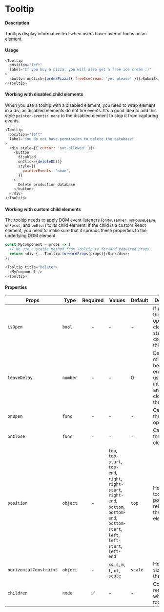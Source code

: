 # Tooltip

#### Description

Tooltips display informative text when users hover over or focus on an element.

#### Usage

```js
<Tooltip
  position="left"
  label="If you buy a pizza, you will also get a free ice cream :)"
>
  <button onClick={orderPizza({ freeIceCream: 'yes please' })}>Submit</button>
</Tooltip>
```

#### Working with disabled child elements

When you use a tooltip with a disabled element, you need to wrap element in a div, as
disabled elements do not fire events. It's a good idea to add this style `pointer-events: none` to the disabled element to stop it from capturing events.

```js
<Tooltip
  position="left"
  label="You do not have permission to delete the database"
>
  <div style={{ cursor: 'not-allowed' }}>
    <button
      disabled
      onClick={deleteDb()}
      style={{
        pointerEvents: 'none',
      }}
    >
      Delete production database
    </button>
  </div>
</Tooltip>
```

#### Working with custom child elements

The tooltip needs to apply DOM event listeners (`onMouseOver`, `onMouseLeave`, `onFocus`, and `onBlur`) to its child element. If the child is a custom React element, you need to make sure that it spreads these properties to the underlying DOM element.

```js
const MyComponent = props => {
  // We use a static method from Tooltip to forward required props.
  return <div {...Tooltip.forwardProps(props)}>Bin</div>;
};

<Tooltip title="Delete">
  <MyComponent />
</Tooltip>;
```

#### Properties

| Props                  | Type     | Required | Values                                                                                                                                       | Default | Description                                                                                     |
| ---------------------- | -------- | :------: | -------------------------------------------------------------------------------------------------------------------------------------------- | ------- | ----------------------------------------------------------------------------------------------- |
| `isOpen`               | `bool`   |    -     | -                                                                                                                                            | -       | If passed, the tooltip's open and closed states are controlled by this prop                     |
| `leaveDelay`           | `number` |    -     | -                                                                                                                                            | 0       | Delay (in milliseconds) between the end of the user interaction, and the closing of the tooltip |
| `onOpen`               | `func`   |    -     | -                                                                                                                                            | -       | Called when the tooltip is opened                                                               |
| `onClose`              | `func`   |    -     | -                                                                                                                                            | -       | Called after the tooltip is closed                                                              |
| `position`             | `object` |    -     | `top`, `top-start`, `top-end`, `right`, `right-start`, `right-end`, `bottom`, `bottom-end`, `bottom-start`, `left`, `left-start`, `left-end` | `top`   | How the tooltip is positioned relative to the child element                                     |
| `horizontalConstraint` | `object` |    -     | `xs`, `s`, `m`, `l`, `xl`, `scale`                                                                                                           | `scale` | Horizontal size limit of the tooltip                                                            |
| `children`             | `node`   |    ✅    | -                                                                                                                                            | -       | Content rendered within the tooltip                                                             |
